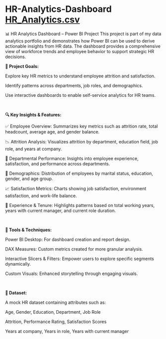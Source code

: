 # HR-Analytics-Dashboard [HR_Analytics.csv](https://github.com/user-attachments/files/20344469/HR_Analytics.csv)

📊 HR Analytics Dashboard – Power BI Project
This project is part of my data analytics portfolio and demonstrates how Power BI can be used to derive actionable insights from HR data. The dashboard provides a comprehensive view of workforce trends and employee behavior to support strategic HR decisions.

**🚀 Project Goals:**<br>

Explore key HR metrics to understand employee attrition and satisfaction.

Identify patterns across departments, job roles, and demographics.

Use interactive dashboards to enable self-service analytics for HR teams.

<br>

**🔍 Key Insights & Features:**<br>

✅ Employee Overview: Summarizes key metrics such as attrition rate, total headcount, average age, and gender balance.

📉 Attrition Analysis: Visualizes attrition by department, education field, job role, and years at company.

🏢 Departmental Performance: Insights into employee experience, satisfaction, and performance across departments.

👥 Demographics: Distribution of employees by marital status, education, gender, and age group.

📈 Satisfaction Metrics: Charts showing job satisfaction, environment satisfaction, and work-life balance.

🧠 Experience & Tenure: Highlights patterns based on total working years, years with current manager, and current role duration.

<br>

**🧩 Tools & Techniques:**<br>

Power BI Desktop: For dashboard creation and report design.

DAX Measures: Custom metrics created for more granular analysis.

Interactive Slicers & Filters: Empower users to explore specific segments dynamically.

Custom Visuals: Enhanced storytelling through engaging visuals.

<br>

**📁 Dataset:**<br>

A mock HR dataset containing attributes such as:

Age, Gender, Education, Department, Job Role

Attrition, Performance Rating, Satisfaction Scores

Years at company, Years in role, Years with current manager
